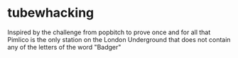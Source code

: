 tubewhacking
============

Inspired by the challenge from popbitch to prove once and for all that Pimlico is the only station on the London Underground that does not contain any of the letters of the word "Badger"
